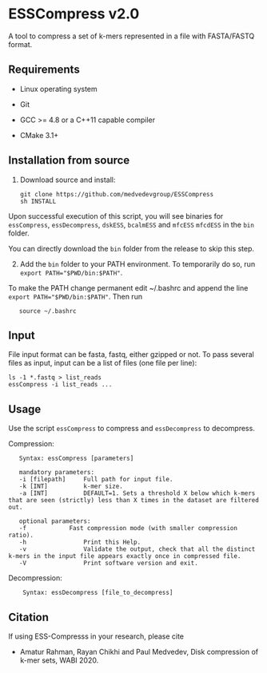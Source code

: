 # ESSCompress v2.0

A tool to compress a set of k-mers represented in a file with FASTA/FASTQ format.


## Requirements

- Linux operating system

- Git  

- GCC >= 4.8 or a C++11 capable compiler   

- CMake 3.1+   



## Installation from source

1) Download source and install:

       git clone https://github.com/medvedevgroup/ESSCompress
       sh INSTALL

Upon successful execution of this script, you will see binaries for `essCompress`, `essDecompress`, `dskESS`, `bcalmESS` and `mfcESS` `mfcdESS` in the `bin` folder.

You can directly download the `bin` folder from the release to skip this step.


2) Add the `bin` folder to your PATH environment. To temporarily do so, 
run `export PATH="$PWD/bin:$PATH"`.

To make the PATH change permanent edit ~/.bashrc and append the line `export PATH="$PWD/bin:$PATH"`. Then run      
       
       source ~/.bashrc
	


## Input    

File input format can be fasta, fastq, either gzipped or not.
To pass several files as input, input can be a list of files (one file per line):

`ls -1 *.fastq > list_reads`   
`essCompress -i list_reads ...`

## Usage


Use the script `essCompress` to compress and `essDecompress` to decompress.

Compression:
	
       Syntax: essCompress [parameters]   
       
       mandatory parameters:  
       -i [filepath]     Full path for input file.        
	   -k [INT]          k-mer size.
	   -a [INT]          DEFAULT=1. Sets a threshold X below which k-mers that are seen (strictly) less than X times in the dataset are filtered out.
	   
	   optional parameters:   
	   -f		     Fast compression mode (with smaller compression ratio).
	   -h                Print this Help.
	   -v                Validate the output, check that all the distinct k-mers in the input file appears exactly once in compressed file.
	   -V                Print software version and exit.

      
Decompression:
  
        Syntax: essDecompress [file_to_decompress]


## Citation

If using ESS-Compresss in your research, please cite
* Amatur Rahman, Rayan Chikhi and Paul Medvedev, Disk compression of k-mer sets, WABI 2020.

